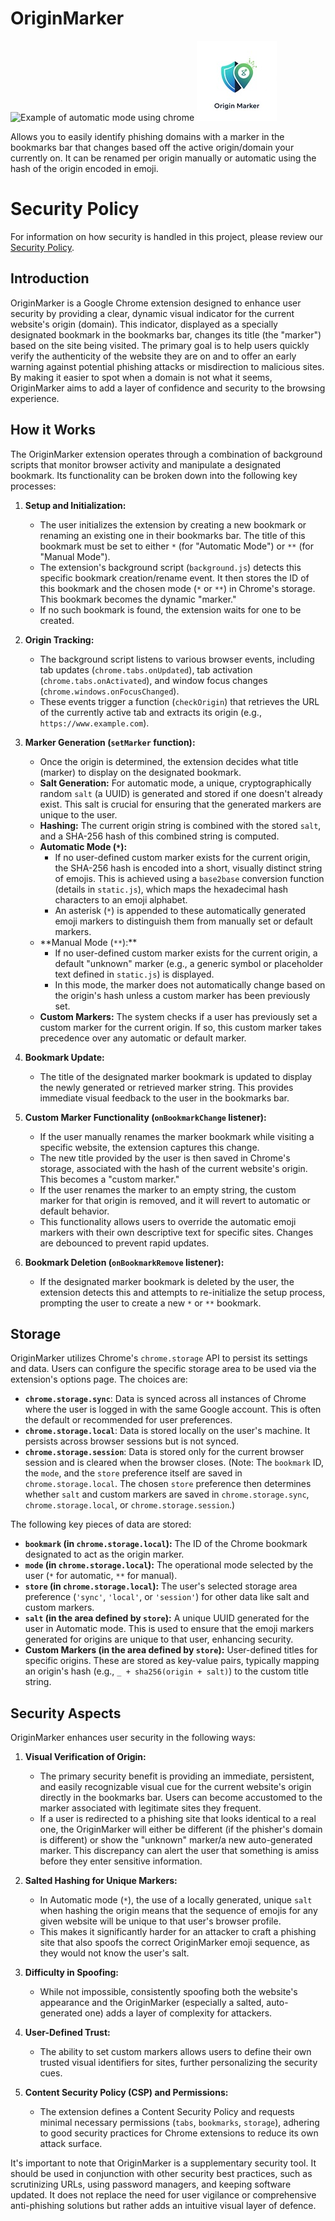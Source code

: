 # OriginMarker

![Example of automatic mode using chrome](Chrome.png) ![icon](icon.jpg)

Allows you to easily identify phishing domains with a marker in the bookmarks bar that changes based off the active origin/domain your currently on.
It can be renamed per origin manually or automatic using the hash of the origin encoded in emoji.

# Security Policy

For information on how security is handled in this project, please review our [Security Policy](security.md).

## Introduction

OriginMarker is a Google Chrome extension designed to enhance user security by providing a clear, dynamic visual indicator for the current website's origin (domain). This indicator, displayed as a specially designated bookmark in the bookmarks bar, changes its title (the "marker") based on the site being visited. The primary goal is to help users quickly verify the authenticity of the website they are on and to offer an early warning against potential phishing attacks or misdirection to malicious sites. By making it easier to spot when a domain is not what it seems, OriginMarker aims to add a layer of confidence and security to the browsing experience.

## How it Works

The OriginMarker extension operates through a combination of background scripts that monitor browser activity and manipulate a designated bookmark. Its functionality can be broken down into the following key processes:

1.  **Setup and Initialization:**

    - The user initializes the extension by creating a new bookmark or renaming an existing one in their bookmarks bar. The title of this bookmark must be set to either `*` (for "Automatic Mode") or `**` (for "Manual Mode").
    - The extension's background script (`background.js`) detects this specific bookmark creation/rename event. It then stores the ID of this bookmark and the chosen mode (`*` or `**`) in Chrome's storage. This bookmark becomes the dynamic "marker."
    - If no such bookmark is found, the extension waits for one to be created.

2.  **Origin Tracking:**

    - The background script listens to various browser events, including tab updates (`chrome.tabs.onUpdated`), tab activation (`chrome.tabs.onActivated`), and window focus changes (`chrome.windows.onFocusChanged`).
    - These events trigger a function (`checkOrigin`) that retrieves the URL of the currently active tab and extracts its origin (e.g., `https://www.example.com`).

3.  **Marker Generation (`setMarker` function):**

    - Once the origin is determined, the extension decides what title (marker) to display on the designated bookmark.
    - **Salt Generation:** For automatic mode, a unique, cryptographically random `salt` (a UUID) is generated and stored if one doesn't already exist. This salt is crucial for ensuring that the generated markers are unique to the user.
    - **Hashing:** The current origin string is combined with the stored `salt`, and a SHA-256 hash of this combined string is computed.
    - **Automatic Mode (`*`):**
      - If no user-defined custom marker exists for the current origin, the SHA-256 hash is encoded into a short, visually distinct string of emojis. This is achieved using a `base2base` conversion function (details in `static.js`), which maps the hexadecimal hash characters to an emoji alphabet.
      - An asterisk (`*`) is appended to these automatically generated emoji markers to distinguish them from manually set or default markers.
    - **Manual Mode (`**`):\*\*
      - If no user-defined custom marker exists for the current origin, a default "unknown" marker (e.g., a generic symbol or placeholder text defined in `static.js`) is displayed.
      - In this mode, the marker does not automatically change based on the origin's hash unless a custom marker has been previously set.
    - **Custom Markers:** The system checks if a user has previously set a custom marker for the current origin. If so, this custom marker takes precedence over any automatic or default marker.

4.  **Bookmark Update:**

    - The title of the designated marker bookmark is updated to display the newly generated or retrieved marker string. This provides immediate visual feedback to the user in the bookmarks bar.

5.  **Custom Marker Functionality (`onBookmarkChange` listener):**

    - If the user manually renames the marker bookmark while visiting a specific website, the extension captures this change.
    - The new title provided by the user is then saved in Chrome's storage, associated with the hash of the current website's origin. This becomes a "custom marker."
    - If the user renames the marker to an empty string, the custom marker for that origin is removed, and it will revert to automatic or default behavior.
    - This functionality allows users to override the automatic emoji markers with their own descriptive text for specific sites. Changes are debounced to prevent rapid updates.

6.  **Bookmark Deletion (`onBookmarkRemove` listener):**
    - If the designated marker bookmark is deleted by the user, the extension detects this and attempts to re-initialize the setup process, prompting the user to create a new `*` or `**` bookmark.

## Storage

OriginMarker utilizes Chrome's `chrome.storage` API to persist its settings and data. Users can configure the specific storage area to be used via the extension's options page. The choices are:

- **`chrome.storage.sync`**: Data is synced across all instances of Chrome where the user is logged in with the same Google account. This is often the default or recommended for user preferences.
- **`chrome.storage.local`**: Data is stored locally on the user's machine. It persists across browser sessions but is not synced.
- **`chrome.storage.session`**: Data is stored only for the current browser session and is cleared when the browser closes. (Note: The `bookmark` ID, the `mode`, and the `store` preference itself are saved in `chrome.storage.local`. The chosen `store` preference then determines whether `salt` and custom markers are saved in `chrome.storage.sync`, `chrome.storage.local`, or `chrome.storage.session`.)

The following key pieces of data are stored:

- **`bookmark` (in `chrome.storage.local`):** The ID of the Chrome bookmark designated to act as the origin marker.
- **`mode` (in `chrome.storage.local`):** The operational mode selected by the user (`*` for automatic, `**` for manual).
- **`store` (in `chrome.storage.local`):** The user's selected storage area preference (`'sync'`, `'local'`, or `'session'`) for other data like salt and custom markers.
- **`salt` (in the area defined by `store`):** A unique UUID generated for the user in Automatic mode. This is used to ensure that the emoji markers generated for origins are unique to that user, enhancing security.
- **Custom Markers (in the area defined by `store`):** User-defined titles for specific origins. These are stored as key-value pairs, typically mapping an origin's hash (e.g., `_ + sha256(origin + salt)`) to the custom title string.

## Security Aspects

OriginMarker enhances user security in the following ways:

1.  **Visual Verification of Origin:**

    - The primary security benefit is providing an immediate, persistent, and easily recognizable visual cue for the current website's origin directly in the bookmarks bar. Users can become accustomed to the marker associated with legitimate sites they frequent.
    - If a user is redirected to a phishing site that looks identical to a real one, the OriginMarker will either be different (if the phisher's domain is different) or show the "unknown" marker/a new auto-generated marker. This discrepancy can alert the user that something is amiss before they enter sensitive information.

2.  **Salted Hashing for Unique Markers:**

    - In Automatic mode (`*`), the use of a locally generated, unique `salt` when hashing the origin means that the sequence of emojis for any given website will be unique to that user's browser profile.
    - This makes it significantly harder for an attacker to craft a phishing site that also spoofs the correct OriginMarker emoji sequence, as they would not know the user's salt.

3.  **Difficulty in Spoofing:**

    - While not impossible, consistently spoofing both the website's appearance and the OriginMarker (especially a salted, auto-generated one) adds a layer of complexity for attackers.

4.  **User-Defined Trust:**

    - The ability to set custom markers allows users to define their own trusted visual identifiers for sites, further personalizing the security cues.

5.  **Content Security Policy (CSP) and Permissions:**
    - The extension defines a Content Security Policy and requests minimal necessary permissions (`tabs`, `bookmarks`, `storage`), adhering to good security practices for Chrome extensions to reduce its own attack surface.

It's important to note that OriginMarker is a supplementary security tool. It should be used in conjunction with other security best practices, such as scrutinizing URLs, using password managers, and keeping software updated. It does not replace the need for user vigilance or comprehensive anti-phishing solutions but rather adds an intuitive visual layer of defence.
